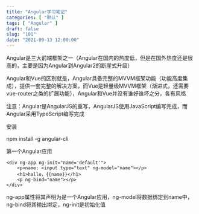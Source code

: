 ```yaml
---
title: "Angular学习笔记"
categories: [ "默认" ]
tags: [ "Angular" ]
draft: false
slug: "101"
date: "2021-09-13 12:00:00"
---
```


Angular是三大前端框架之一（Angular在国内的热度低，但是在国外热度还是很高的，主要是因为Angular到Angular2的断崖式升级）

Angular和Vue的区别就是，Angular具备完整的MVVM框架功能（功能高度集成），提供一套完整的解决方案，而Vue是轻量级MVVM框架（渐进式，还需要vue-router之类的扩展功能），Angular和Vue并没有谁好谁坏之分，各有风格

注意：Angular是AngularJS的重写，AngularJS使用JavaScript编写完成，而Angular采用TypeScript编写完成


安装

npm install -g angular-cli


第一个Angular应用

    <div ng-app ng-init="name='default'">
        <p>name: <input type="text" ng-model="name"></p>
        <h1>hallo，{{name}}</h1>
        <p ng-bind="name"></p>
    </div>


ng-app属性将其声明为是一个Angular应用，ng-model将数据绑定到name中，ng-bind将其输出绑定，ng-init是初始化值



